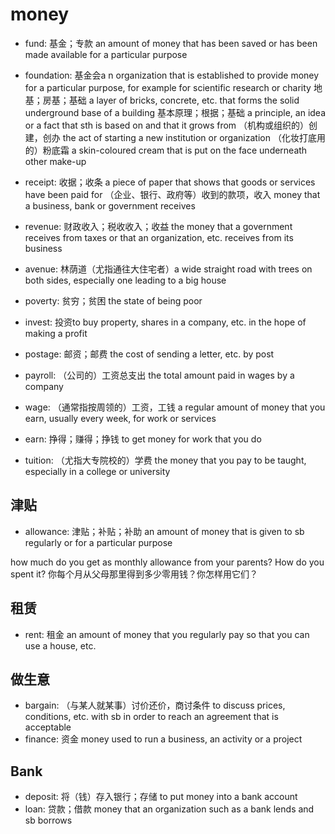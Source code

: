 # money

- fund: 基金；专款 an amount of money that has been saved or has been made available for a particular purpose
- foundation: 基金会a n organization that is established to provide money for a particular purpose, for example for scientific research or charity 地基；房基；基础 a layer of bricks, concrete, etc. that forms the solid underground base of a building 基本原理；根据；基础 a principle, an idea or a fact that sth is based on and that it grows from （机构或组织的）创建，创办 the act of starting a new institution or organization （化妆打底用的）粉底霜 a skin-coloured cream that is put on the face underneath other make-up

- receipt: 收据；收条 a piece of paper that shows that goods or services have been paid for （企业、银行、政府等）收到的款项，收入 money that a business, bank or government receives

- revenue: 财政收入；税收收入；收益 the money that a government receives from taxes or that an organization, etc. receives from its business
- avenue: 林荫道（尤指通往大住宅者）a wide straight road with trees on both sides, especially one leading to a big house

- poverty: 贫穷；贫困 the state of being poor
- invest: 投资to buy property, shares in a company, etc. in the hope of making a profit

- postage: 邮资；邮费 the cost of sending a letter, etc. by post
- payroll: （公司的）工资总支出 the total amount paid in wages by a company
- wage: （通常指按周领的）工资，工钱 a regular amount of money that you earn, usually every week, for work or services
- earn: 挣得；赚得；挣钱 to get money for work that you do

- tuition: （尤指大专院校的）学费 the money that you pay to be taught, especially in a college or university

## 津贴

- allowance: 津贴；补贴；补助 an amount of money that is given to sb regularly or for a particular purpose


how much do you get as monthly allowance from your parents? How do you spent it? 你每个月从父母那里得到多少零用钱？你怎样用它们？

## 租赁

- rent: 租金 an amount of money that you regularly pay so that you can use a house, etc.

## 做生意

- bargain: （与某人就某事）讨价还价，商讨条件 to discuss prices, conditions, etc. with sb in order to reach an agreement that is acceptable
- finance: 资金 money used to run a business, an activity or a project

## Bank

- deposit: 将（钱）存入银行；存储 to put money into a bank account
- loan: 贷款；借款 money that an organization such as a bank lends and sb borrows

